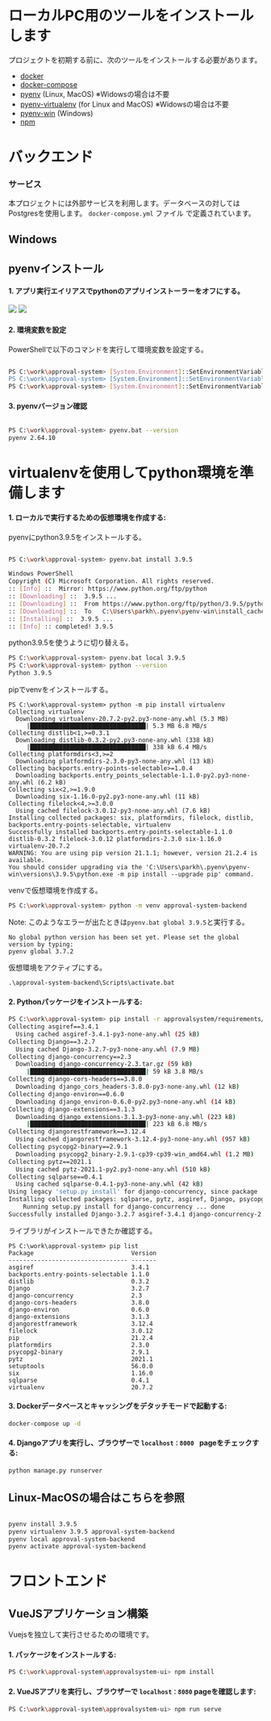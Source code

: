 # ローカルPC用のツールをインストールします

プロジェクトを初期する前に、次のツールをインストールする必要があります。

- [docker](https://docs.docker.com/engine/installation/)
- [docker-compose](https://docs.docker.com/compose/install/)
- [pyenv](https://github.com/pyenv/pyenv) (Linux, MacOS) ※Widowsの場合は不要
- [pyenv-virtualenv](https://github.com/pyenv/pyenv-virtualenv) (for Linux and MacOS) ※Widowsの場合は不要
- [pyenv-win](https://github.com/pyenv-win/pyenv-win) (Windows)
- [npm](https://nodejs.org/ja/)

# バックエンド

### サービス

本プロジェクトには外部サービスを利用します。データベースの対してはPostgresを使用します。
 `docker-compose.yml` ファイル で定義されています。

## Windows

## pyenvインストール

#### 1. アプリ実行エイリアスでpythonのアプリインストーラーをオフにする。

![](img/aliases.png)
![](img/aliases-for-Python.png)

#### 2. 環境変数を設定

PowerShellで以下のコマンドを実行して環境変数を設定する。

```bash

PS C:\work\approval-system> [System.Environment]::SetEnvironmentVariable('PYENV',$env:USERPROFILE + "\.pyenv\pyenv-win\","User")
PS C:\work\approval-system> [System.Environment]::SetEnvironmentVariable('PYENV_HOME',$env:USERPROFILE + "\.pyenv\pyenv-win\","User")
PS C:\work\approval-system> [System.Environment]::SetEnvironmentVariable('path', $env:USERPROFILE + "\.pyenv\pyenv-win\bin;" + $env:USERPROFILE + "\.pyenv\pyenv-win\shims;" + [System.Environment]::GetEnvironmentVariable('path', "User"),"User")
```

#### 3. pyenvバージョン確認

```bash

PS C:\work\approval-system> pyenv.bat --version
pyenv 2.64.10
```

# virtualenvを使用してpython環境を準備します

#### 1. ローカルで実行するための仮想環境を作成する:

pyenvにpython3.9.5をインストールする。

```bash

PS C:\work\approval-system> pyenv.bat install 3.9.5

Windows PowerShell
Copyright (C) Microsoft Corporation. All rights reserved.
:: [Info] ::  Mirror: https://www.python.org/ftp/python
:: [Downloading] ::  3.9.5 ...
:: [Downloading] ::  From https://www.python.org/ftp/python/3.9.5/python-3.9.5-amd64-webinstall.exe      
:: [Downloading] ::  To   C:\Users\parkh\.pyenv\pyenv-win\install_cache\python-3.9.5-amd64-webinstall.exe
:: [Installing] ::  3.9.5 ...
:: [Info] :: completed! 3.9.5
```

python3.9.5を使うように切り替える。

```bash
PS C:\work\approval-system> pyenv.bat local 3.9.5
PS C:\work\approval-system> python --version
Python 3.9.5
```

pipでvenvをインストールする。

```
PS C:\work\approval-system> python -m pip install virtualenv
Collecting virtualenv
  Downloading virtualenv-20.7.2-py2.py3-none-any.whl (5.3 MB)
     |████████████████████████████████| 5.3 MB 6.8 MB/s
Collecting distlib<1,>=0.3.1
  Downloading distlib-0.3.2-py2.py3-none-any.whl (338 kB)
     |████████████████████████████████| 338 kB 6.4 MB/s
Collecting platformdirs<3,>=2
  Downloading platformdirs-2.3.0-py3-none-any.whl (13 kB)
Collecting backports.entry-points-selectable>=1.0.4
  Downloading backports.entry_points_selectable-1.1.0-py2.py3-none-any.whl (6.2 kB)
Collecting six<2,>=1.9.0
  Downloading six-1.16.0-py2.py3-none-any.whl (11 kB)
Collecting filelock<4,>=3.0.0
  Using cached filelock-3.0.12-py3-none-any.whl (7.6 kB)
Installing collected packages: six, platformdirs, filelock, distlib, backports.entry-points-selectable, virtualenv
Successfully installed backports.entry-points-selectable-1.1.0 distlib-0.3.2 filelock-3.0.12 platformdirs-2.3.0 six-1.16.0 virtualenv-20.7.2
WARNING: You are using pip version 21.1.1; however, version 21.2.4 is available.
You should consider upgrading via the 'C:\Users\parkh\.pyenv\pyenv-win\versions\3.9.5\python.exe -m pip install --upgrade pip' command.
```

venvで仮想環境を作成する。

```bash
PS C:\work\approval-system> python -m venv approval-system-backend
```

Note: このようなエラーが出たときは`pyenv.bat global 3.9.5`と実行する。

```
No global python version has been set yet. Please set the global version by typing:
pyenv global 3.7.2
```

仮想環境をアクティブにする。

```
.\approval-system-backend\Scripts\activate.bat
```

#### 2. Pythonパッケージをインストールする:

```bash
PS C:\work\approval-system> pip install -r approvalsystem/requirements/requirement.txt
Collecting asgiref==3.4.1
  Using cached asgiref-3.4.1-py3-none-any.whl (25 kB)
Collecting Django==3.2.7
  Using cached Django-3.2.7-py3-none-any.whl (7.9 MB)
Collecting django-concurrency==2.3
  Downloading django-concurrency-2.3.tar.gz (59 kB)
     |████████████████████████████████| 59 kB 3.8 MB/s
Collecting django-cors-headers==3.8.0
  Downloading django_cors_headers-3.8.0-py3-none-any.whl (12 kB)
Collecting django-environ==0.6.0
  Downloading django_environ-0.6.0-py2.py3-none-any.whl (14 kB)
Collecting django-extensions==3.1.3
  Downloading django_extensions-3.1.3-py3-none-any.whl (223 kB)
     |████████████████████████████████| 223 kB 6.8 MB/s
Collecting djangorestframework==3.12.4
  Using cached djangorestframework-3.12.4-py3-none-any.whl (957 kB)
Collecting psycopg2-binary==2.9.1
  Downloading psycopg2_binary-2.9.1-cp39-cp39-win_amd64.whl (1.2 MB)
Collecting pytz==2021.1
  Using cached pytz-2021.1-py2.py3-none-any.whl (510 kB)
Collecting sqlparse==0.4.1
  Using cached sqlparse-0.4.1-py3-none-any.whl (42 kB)
Using legacy 'setup.py install' for django-concurrency, since package 'wheel' is not installed.
Installing collected packages: sqlparse, pytz, asgiref, Django, psycopg2-binary, djangorestframework, django-extensions, django-environ, django-cors-headers, django-concurrency
    Running setup.py install for django-concurrency ... done
Successfully installed Django-3.2.7 asgiref-3.4.1 django-concurrency-2.3 django-cors-headers-3.8.0 django-environ-0.6.0 django-extensions-3.1.3 djangorestframework-3.12.4 psycopg2-binary-2.9.1 pytz-2021.1 sqlparse-0.4.1
```

ライブラリがインストールできたか確認する。

```
PS C:\work\approval-system> pip list
Package                           Version
--------------------------------- -------
asgiref                           3.4.1
backports.entry-points-selectable 1.1.0
distlib                           0.3.2
Django                            3.2.7
django-concurrency                2.3
django-cors-headers               3.8.0
django-environ                    0.6.0
django-extensions                 3.1.3
djangorestframework               3.12.4
filelock                          3.0.12
pip                               21.2.4
platformdirs                      2.3.0
psycopg2-binary                   2.9.1
pytz                              2021.1
setuptools                        56.0.0
six                               1.16.0
sqlparse                          0.4.1
virtualenv                        20.7.2
```

#### 3. Dockerデータベースとキャッシングをデタッチモードで起動する:

```bash
docker-compose up -d
```

#### 4. Djangoアプリを実行し、ブラウザーで `localhost：8000 ` pageをチェックする:

```bash
python manage.py runserver
```

## Linux-MacOSの場合はこちらを参照

```bash

pyenv install 3.9.5
pyenv virtualenv 3.9.5 approval-system-backend
pyenv local approval-system-backend
pyenv activate approval-system-backend
```

# フロントエンド

## VueJSアプリケーション構築

Vuejsを独立して実行させるための環境です。

#### 1. パッケージをインストールする:

```bash
PS C:\work\approval-system\approvalsystem-ui> npm install
```

#### 2. VueJSアプリを実行し、ブラウザーで `localhost：8080` pageを確認します:

```bash
PS C:\work\approval-system\approvalsystem-ui> npm run serve
```
